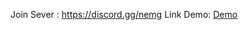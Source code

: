 Join Sever : https://discord.gg/nemg
Link Demo: [Demo](https://cdn.discordapp.com/attachments/1368502214636867615/1368713311599984640/Demo.MP4?ex=6819391a&is=6817e79a&hm=d261b9a3d99786b518c28cd8aafbb25504be3029462de5b447a4b472d645669a&)
